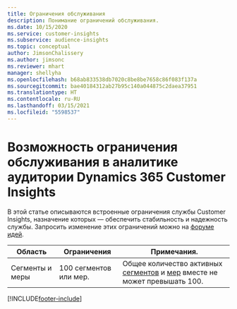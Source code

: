```yaml
---
title: Ограничения обслуживания
description: Понимание ограничений обслуживания.
ms.date: 10/15/2020
ms.service: customer-insights
ms.subservice: audience-insights
ms.topic: conceptual
author: JimsonChalissery
ms.author: jimsonc
ms.reviewer: mhart
manager: shellyha
ms.openlocfilehash: b68ab833538db7020c8be8be7658c86f083f137a
ms.sourcegitcommit: bae40184312ab27b95c140a044875c2daea37951
ms.translationtype: HT
ms.contentlocale: ru-RU
ms.lasthandoff: 03/15/2021
ms.locfileid: "5598537"
---
```

# <a name="service-limits-in-dynamics-365-customer-insights-audience-insights-capability"></a>Возможность ограничения обслуживания в аналитике аудитории Dynamics 365 Customer Insights

В этой статье описываются встроенные ограничения службы Customer Insights, назначение которых — обеспечить стабильность и надежность службы. Запросить изменение этих ограничений можно на [форуме идей](https://go.microsoft.com/fwlink/?linkid=2074172). 
 
| Область  | Ограничения  | Примечания. |
|-------------|---------------------------------------------------------------------|---------------------------------------------------------------------|
| Сегменты и меры | 100 сегментов или мер. | Общее количество активных [сегментов](segments.md) и [мер](measures.md) вместе не может превышать 100.  |


[!INCLUDE[footer-include](../includes/footer-banner.md)]